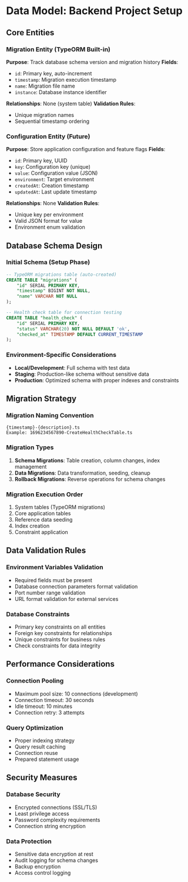 # Data Model: Backend Project Setup

## Core Entities

### Migration Entity (TypeORM Built-in)

**Purpose**: Track database schema version and migration history
**Fields**:

- `id`: Primary key, auto-increment
- `timestamp`: Migration execution timestamp
- `name`: Migration file name
- `instance`: Database instance identifier

**Relationships**: None (system table)
**Validation Rules**:

- Unique migration names
- Sequential timestamp ordering

### Configuration Entity (Future)

**Purpose**: Store application configuration and feature flags
**Fields**:

- `id`: Primary key, UUID
- `key`: Configuration key (unique)
- `value`: Configuration value (JSON)
- `environment`: Target environment
- `createdAt`: Creation timestamp
- `updatedAt`: Last update timestamp

**Relationships**: None
**Validation Rules**:

- Unique key per environment
- Valid JSON format for value
- Environment enum validation

## Database Schema Design

### Initial Schema (Setup Phase)

```sql
-- TypeORM migrations table (auto-created)
CREATE TABLE "migrations" (
    "id" SERIAL PRIMARY KEY,
    "timestamp" BIGINT NOT NULL,
    "name" VARCHAR NOT NULL
);

-- Health check table for connection testing
CREATE TABLE "health_check" (
    "id" SERIAL PRIMARY KEY,
    "status" VARCHAR(20) NOT NULL DEFAULT 'ok',
    "checked_at" TIMESTAMP DEFAULT CURRENT_TIMESTAMP
);
```

### Environment-Specific Considerations

- **Local/Development**: Full schema with test data
- **Staging**: Production-like schema without sensitive data
- **Production**: Optimized schema with proper indexes and constraints

## Migration Strategy

### Migration Naming Convention

```
{timestamp}-{description}.ts
Example: 1696234567890-CreateHealthCheckTable.ts
```

### Migration Types

1. **Schema Migrations**: Table creation, column changes, index management
2. **Data Migrations**: Data transformation, seeding, cleanup
3. **Rollback Migrations**: Reverse operations for schema changes

### Migration Execution Order

1. System tables (TypeORM migrations)
2. Core application tables
3. Reference data seeding
4. Index creation
5. Constraint application

## Data Validation Rules

### Environment Variables Validation

- Required fields must be present
- Database connection parameters format validation
- Port number range validation
- URL format validation for external services

### Database Constraints

- Primary key constraints on all entities
- Foreign key constraints for relationships
- Unique constraints for business rules
- Check constraints for data integrity

## Performance Considerations

### Connection Pooling

- Maximum pool size: 10 connections (development)
- Connection timeout: 30 seconds
- Idle timeout: 10 minutes
- Connection retry: 3 attempts

### Query Optimization

- Proper indexing strategy
- Query result caching
- Connection reuse
- Prepared statement usage

## Security Measures

### Database Security

- Encrypted connections (SSL/TLS)
- Least privilege access
- Password complexity requirements
- Connection string encryption

### Data Protection

- Sensitive data encryption at rest
- Audit logging for schema changes
- Backup encryption
- Access control logging


